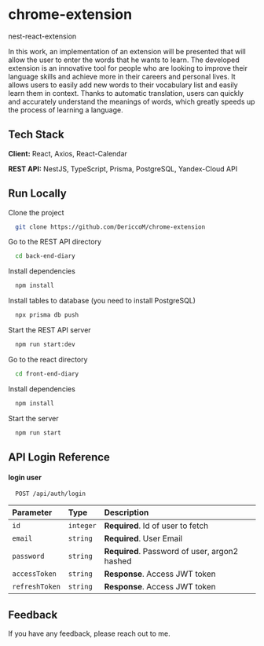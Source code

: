 # chrome-extension
nest-react-extension

In this work, an implementation of an extension will be presented that will allow the user to enter the words that he wants to learn. The developed extension is an innovative tool for people who are looking to improve their language skills and achieve more in their careers and personal lives. It allows users to easily add new words to their vocabulary list and easily learn them in context. Thanks to automatic translation, users can quickly and accurately understand the meanings of words, which greatly speeds up the process of learning a language.

## Tech Stack

**Client:** React, Axios, React-Calendar

**REST API:** NestJS, TypeScript, Prisma, PostgreSQL, Yandex-Cloud API


## Run Locally

Clone the project

```bash
  git clone https://github.com/DericcoM/chrome-extension
```

Go to the REST API directory

```bash
  cd back-end-diary
```

Install dependencies

```bash
  npm install
```

Install tables to database (you need to install PostgreSQL)

```bash
  npx prisma db push
```

Start the REST API server

```bash
  npm run start:dev
```

Go to the react directory

```bash
  cd front-end-diary
```

Install dependencies

```bash
  npm install
```

Start the server

```bash
  npm run start
```

## API Login Reference

#### login user

```http
  POST /api/auth/login
```

| Parameter | Type     | Description                                   |
| :-------- | :------- | :---------------------------------------------|
| `id`      | `integer`| **Required**.  Id of user to fetch            |
| `email`   | `string` | **Required**. User Email                      |
| `password`| `string` | **Required**. Password of user, argon2 hashed |
| `accessToken`| `string` | **Response**. Access JWT token |
| `refreshToken`| `string` |**Response**.  Access JWT token |


## Feedback

If you have any feedback, please reach out to me.
